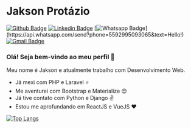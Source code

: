 # Jakson Protázio

[![Github Badge](https://img.shields.io/badge/-Github-000?style=flat-square&logo=Github&logoColor=white&link=https://github.com/JaksonProtazio)](https://github.com/JaksonProtazio)
[![Linkedin Badge](https://img.shields.io/badge/-LinkedIn-blue?style=flat-square&logo=Linkedin&logoColor=white&link=https://www.linkedin.com/in/jakson-protazio/)](https://www.linkedin.com/in/jakson-protazio/)
[![Whatsapp Badge](https://img.shields.io/badge/-Whatsapp-4CA143?style=flat-square&labelColor=4CA143&logo=whatsapp&logoColor=white&link=https://api.whatsapp.com/send?phone=5592995093065&text=Hello!)](https://api.whatsapp.com/send?phone=5592995093065&text=Hello!)
[![Gmail Badge](https://img.shields.io/badge/-Gmail-c14438?style=flat-square&logo=Gmail&logoColor=white&link=mailto:jpv.lic16@uea.edu.br)](mailto:jpv.lic16@uea.edu.br)

### Olá! Seja bem-vindo ao meu perfil 👋

Meu nome é Jakson e atualmente trabalho com Desenvolvimento Web.

- Já mexi com PHP e Laravel :star:
- Me aventurei com Bootstrap e Materialize :blush:
- Já tive contato com Python e Django :v:
- Estou me aprofundando em ReactJS e VueJS :heart:

[![Top Langs](https://github-readme-stats.vercel.app/api/top-langs/?username=JaksonProtazio)](https://github.com/JaksonProtazio/github-readme-stats)
<!--
**JaksonProtazio/JaksonProtazio** is a ✨ _special_ ✨ repository because its `README.md` (this file) appears on your GitHub profile.

Here are some ideas to get you started:

- 🔭 I’m currently working on ...
- 🌱 I’m currently learning ...
- 👯 I’m looking to collaborate on ...
- 🤔 I’m looking for help with ...
- 💬 Ask me about ...
- 📫 How to reach me: ...
- 😄 Pronouns: ...
- ⚡ Fun fact: ...
-->
